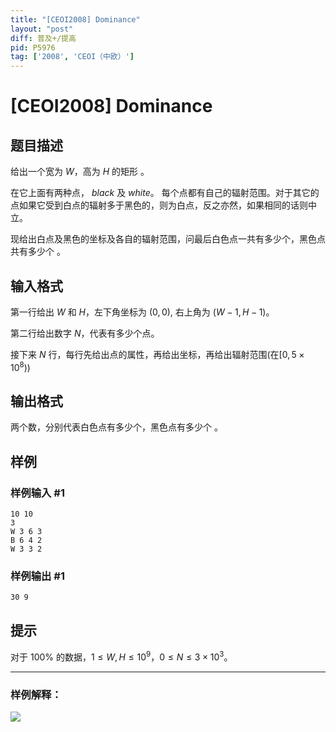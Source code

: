 ```yaml
---
title: "[CEOI2008] Dominance"
layout: "post"
diff: 普及+/提高
pid: P5976
tag: ['2008', 'CEOI（中欧）']
---
```

# [CEOI2008] Dominance
## 题目描述

给出一个宽为 $W$，高为 $H$ 的矩形 。
 
在它上面有两种点， $black$ 及 $white$。 每个点都有自己的辐射范围。对于其它的点如果它受到白点的辐射多于黑色的，则为白点，反之亦然，如果相同的话则中立。

现给出白点及黑色的坐标及各自的辐射范围，问最后白色点一共有多少个，黑色点共有多少个 。
## 输入格式

第一行给出 $W$ 和 $H$，左下角坐标为 $(0,0)$, 右上角为 $(W-1,H-1)$。  

第二行给出数字 $N$，代表有多少个点。 

接下来 $N$ 行，每行先给出点的属性，再给出坐标，再给出辐射范围(在$[0, 5\times 10^8)$)
## 输出格式

两个数，分别代表白色点有多少个，黑色点有多少个 。
## 样例

### 样例输入 #1
```
10 10
3
W 3 6 3
B 6 4 2
W 3 3 2
```
### 样例输出 #1
```
30 9
```
## 提示

对于 $100\%$ 的数据，$1 \le  W,H \le 10^9$，$0 \le  N \le  3\times 10^3$。


-----

### 样例解释：

![](https://cdn.luogu.com.cn/upload/image_hosting/hfu3bgfx.png)

